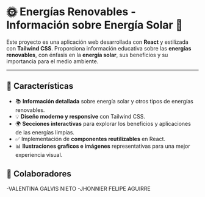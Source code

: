 # 🌞 Energías Renovables - Información sobre Energía Solar 🌱

Este proyecto es una aplicación web desarrollada con **React** y estilizada con **Tailwind CSS**. Proporciona información educativa sobre las **energías renovables**, con énfasis en la **energía solar**, sus beneficios y su importancia para el medio ambiente.

---

## 🚀 Características

-   📚 **Información detallada** sobre energía solar y otros tipos de energías renovables.
-   💡 **Diseño moderno y responsive** con Tailwind CSS.
-   🌍 **Secciones interactivas** para explorar los beneficios y aplicaciones de las energías limpias.
-   ✅ Implementación de **componentes reutilizables** en React.
-   📊 **Ilustraciones graficos e imágenes** representativas para una mejor experiencia visual.

## 📒 Colaboradores

-VALENTINA GALVIS NIETO
-JHONNIER FELIPE AGUIRRE
